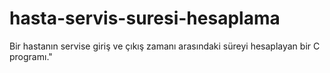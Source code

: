 # hasta-servis-suresi-hesaplama
 Bir hastanın servise giriş ve çıkış zamanı arasındaki süreyi hesaplayan bir C programı."
